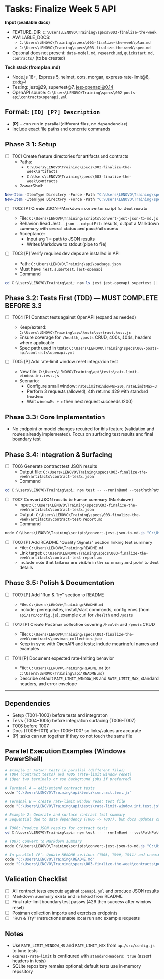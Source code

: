 # Tasks: Finalize Week 5 API

**Input (available docs)**
- FEATURE_DIR: `C:\Users\LENOVO\Training\specs\003-finalize-the-week`
- AVAILABLE_DOCS:
  - `C:\Users\LENOVO\Training\specs\003-finalize-the-week\plan.md`
  - `C:\Users\LENOVO\Training\specs\003-finalize-the-week\spec.md`
- Optional docs not present: `data-model.md`, `research.md`, `quickstart.md`, `contracts/` (to be created)

**Tech stack (from plan.md)**
- Node.js 18+, Express 5, helmet, cors, morgan, express-rate-limit@8, zod@4
- Testing: jest@29, supertest@7, jest-openapi@0.14
- OpenAPI source: `C:\Users\LENOVO\Training\specs\002-posts-api\contracts\openapi.yml`

## Format: `[ID] [P?] Description`
- **[P]** = can run in parallel (different files, no dependencies)
- Include exact file paths and concrete commands

## Phase 3.1: Setup
- [ ] T001 Create feature directories for artifacts and contracts
  - Paths:
    - `C:\Users\LENOVO\Training\specs\003-finalize-the-week\artifacts`
    - `C:\Users\LENOVO\Training\specs\003-finalize-the-week\contracts`
  - PowerShell:
```powershell
New-Item -ItemType Directory -Force -Path "C:\Users\LENOVO\Training\specs\003-finalize-the-week\artifacts" | Out-Null
New-Item -ItemType Directory -Force -Path "C:\Users\LENOVO\Training\specs\003-finalize-the-week\contracts" | Out-Null
```
- [ ] T002 [P] Create JSON→Markdown converter script for Jest results
  - File: `C:\Users\LENOVO\Training\scripts\convert-jest-json-to-md.js`
  - Behavior: Read Jest `--json --outputFile` results, output a Markdown summary with overall status and pass/fail counts
  - Acceptance:
    - Input arg 1 = path to JSON results
    - Writes Markdown to stdout (pipe to file)

- [ ] T003 [P] Verify required dev deps are installed in API
  - Path: `C:\Users\LENOVO\Training\api\package.json`
  - Must have: `jest`, `supertest`, `jest-openapi`
  - Command:
```powershell
cd C:\Users\LENOVO\Training\api; npm ls jest jest-openapi supertest || npm i -D jest@29 jest-openapi@0.14 supertest@7
```

## Phase 3.2: Tests First (TDD) — MUST COMPLETE BEFORE 3.3
- [ ] T004 [P] Contract tests against OpenAPI (expand as needed)
  - Keep/extend: `C:\Users\LENOVO\Training\api\tests\contract.test.js`
  - Ensure coverage for: `/health`, `/posts` CRUD, 400s, 404s, headers where applicable
  - Spec path used in tests: `C:\Users\LENOVO\Training\specs\002-posts-api\contracts\openapi.yml`

- [ ] T005 [P] Add rate‑limit window reset integration test
  - New file: `C:\Users\LENOVO\Training\api\tests\rate-limit-window.int.test.js`
  - Scenario:
    - Configure small window: `rateLimitWindowMs=200`, `rateLimitMax=3`
    - Perform 3 requests (allowed), 4th returns 429 with standard headers
    - Wait `windowMs + ε` then next request succeeds (200)

## Phase 3.3: Core Implementation
- No endpoint or model changes required for this feature (validation and routes already implemented). Focus on surfacing test results and final boundary test.

## Phase 3.4: Integration & Surfacing
- [ ] T006 Generate contract test JSON results
  - Output file: `C:\Users\LENOVO\Training\specs\003-finalize-the-week\artifacts\contract-tests.json`
  - Command:
```powershell
cd C:\Users\LENOVO\Training\api; npm test -- --runInBand --testPathPattern=contract.test.js --json --outputFile "C:\Users\LENOVO\Training\specs\003-finalize-the-week\artifacts\contract-tests.json"
```

- [ ] T007 Convert JSON results to human summary (Markdown)
  - Input: `C:\Users\LENOVO\Training\specs\003-finalize-the-week\artifacts\contract-tests.json`
  - Output: `C:\Users\LENOVO\Training\specs\003-finalize-the-week\artifacts\contract-test-report.md`
  - Command:
```powershell
node C:\Users\LENOVO\Training\scripts\convert-jest-json-to-md.js "C:\Users\LENOVO\Training\specs\003-finalize-the-week\artifacts\contract-tests.json" > "C:\Users\LENOVO\Training\specs\003-finalize-the-week\artifacts\contract-test-report.md"
```

- [ ] T008 [P] Add README "Quality Signals" section linking test summary
  - File: `C:\Users\LENOVO\Training\README.md`
  - Link target: `C:\Users\LENOVO\Training\specs\003-finalize-the-week\artifacts\contract-test-report.md`
  - Include note that failures are visible in the summary and point to Jest details

## Phase 3.5: Polish & Documentation
- [ ] T009 [P] Add "Run & Try" section to README
  - File: `C:\Users\LENOVO\Training\README.md`
  - Include: prerequisites, install/start commands, config envs (from `api/src/config.js`), example curl for `/health` and `/posts`

- [ ] T010 [P] Create Postman collection covering `/health` and `/posts` CRUD
  - File: `C:\Users\LENOVO\Training\specs\003-finalize-the-week\contracts\postman_collection.json`
  - Keep in sync with OpenAPI and tests; include meaningful names and examples

- [ ] T011 [P] Document expected rate‑limiting behavior
  - File: `C:\Users\LENOVO\Training\README.md` (or `C:\Users\LENOVO\Training\api\README.md`)
  - Describe default `RATE_LIMIT_WINDOW_MS` and `RATE_LIMIT_MAX`, standard headers, and error envelope

---

## Dependencies
- Setup (T001–T003) before tests and integration
- Tests (T004–T005) before integration surfacing (T006–T007)
- T006 before T007
- Docs (T008–T011) after T006–T007 so links/values are accurate
- [P] tasks can run together if they do not touch the same file

## Parallel Execution Examples (Windows PowerShell)
```powershell
# Example 1: Author tests in parallel (different files)
# T004 (contract tests) and T005 (rate-limit window reset)
# (Open two terminals or use background jobs if preferred)

# Terminal A – edit/extend contract tests
code "C:\Users\LENOVO\Training\api\tests\contract.test.js"

# Terminal B – create rate-limit window reset test file
code "C:\Users\LENOVO\Training\api\tests\rate-limit-window.int.test.js"
```

```powershell
# Example 2: Generate and surface contract test summary
# Sequential due to data dependency (T006 -> T007), but docs updates can be parallel

# T006: Produce JSON results for contract tests
cd C:\Users\LENOVO\Training\api; npm test -- --runInBand --testPathPattern=contract.test.js --json --outputFile "C:\Users\LENOVO\Training\specs\003-finalize-the-week\artifacts\contract-tests.json"

# T007: Convert to Markdown summary
node C:\Users\LENOVO\Training\scripts\convert-jest-json-to-md.js "C:\Users\LENOVO\Training\specs\003-finalize-the-week\artifacts\contract-tests.json" > "C:\Users\LENOVO\Training\specs\003-finalize-the-week\artifacts\contract-test-report.md"

# In parallel [P]: Update README sections (T008, T009, T011) and create Postman collection (T010)
code "C:\Users\LENOVO\Training\README.md"
code "C:\Users\LENOVO\Training\specs\003-finalize-the-week\contracts\postman_collection.json"
```

## Validation Checklist
- [ ] All contract tests execute against `openapi.yml` and produce JSON results
- [ ] Markdown summary exists and is linked from README
- [ ] Final rate‑limit boundary test passes (429 then success after window reset)
- [ ] Postman collection imports and exercises endpoints
- [ ] "Run & Try" instructions enable local run and example requests

## Notes
- Use `RATE_LIMIT_WINDOW_MS` and `RATE_LIMIT_MAX` from `api/src/config.js` to tune tests
- `express-rate-limit` is configured with `standardHeaders: true` (assert headers in tests)
- SQLite repository remains optional; default tests use in‑memory repository

